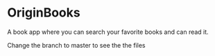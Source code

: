 # OriginBooks
A book app where you can search your favorite books and can read it.

Change the branch to master to see the the files
